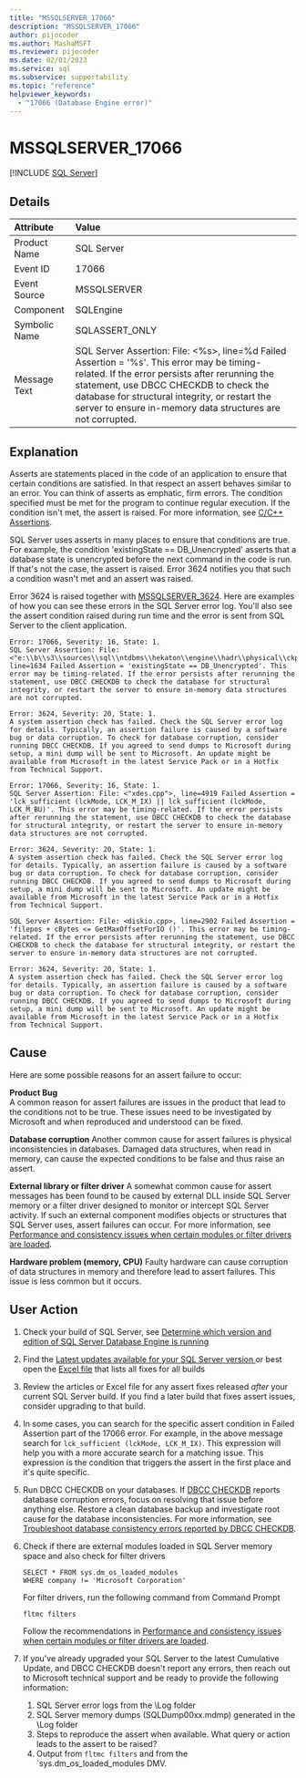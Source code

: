 ```yaml
---
title: "MSSQLSERVER_17066"
description: "MSSQLSERVER_17066"
author: pijocoder
ms.author: MashaMSFT
ms.reviewer: pijocoder
ms.date: 02/01/2023
ms.service: sql
ms.subservice: supportability
ms.topic: "reference"
helpviewer_keywords:
  - "17066 (Database Engine error)"
---
```

# MSSQLSERVER_17066

[!INCLUDE [SQL Server](../../includes/applies-to-version/sqlserver.md)]

## Details

| Attribute | Value |
| :--- | :--- |
| Product Name | SQL Server |
| Event ID | 17066 |
| Event Source | MSSQLSERVER |
| Component | SQLEngine |
| Symbolic Name | SQLASSERT_ONLY |
| Message Text | SQL Server Assertion: File: \<%s>, line=%d Failed Assertion = '%s'. This error may be timing-related. If the error persists after rerunning the statement, use DBCC CHECKDB to check the database for structural integrity, or restart the server to ensure in-memory data structures are not corrupted. |

## Explanation

Asserts are statements placed in the code of an application to ensure that certain conditions are satisfied. In that respect an assert behaves similar to an error. You can think of asserts as emphatic, firm errors. The condition specified must be met for the program to continue regular execution. If the condition isn't met, the assert is raised. For more information, see [C/C++ Assertions](/visualstudio/debugger/c-cpp-assertions).

SQL Server uses asserts in many places to ensure that conditions are true. For example, the condition 'existingState == DB_Unencrypted' asserts that a database state is unencrypted before the next command in the code is run. If that's not the case, the assert is raised. Error 3624 notifies you that such a condition wasn't met and an assert was raised.

Error 3624 is raised together with [MSSQLSERVER_3624](mssqlserver-3624-database-engine-error.md). Here are examples of how you can see these errors in the SQL Server error log. You'll also see the assert condition raised during run time and the error is sent from SQL Server to the client application.

 ```output
Error: 17066, Severity: 16, State: 1.
SQL Server Assertion: File: <"e:\\b\\s3\\sources\\sql\\ntdbms\\hekaton\\engine\\hadr\\physical\\ckptctrlprocesslogrecord.cpp">, line=1634 Failed Assertion = 'existingState == DB_Unencrypted'. This error may be timing-related. If the error persists after rerunning the statement, use DBCC CHECKDB to check the database for structural integrity, or restart the server to ensure in-memory data structures are not corrupted.

Error: 3624, Severity: 20, State: 1.
A system assertion check has failed. Check the SQL Server error log for details. Typically, an assertion failure is caused by a software bug or data corruption. To check for database corruption, consider running DBCC CHECKDB. If you agreed to send dumps to Microsoft during setup, a mini dump will be sent to Microsoft. An update might be available from Microsoft in the latest Service Pack or in a Hotfix from Technical Support.
```

```output
Error: 17066, Severity: 16, State: 1.
SQL Server Assertion: File: <"xdes.cpp">, line=4919 Failed Assertion = 'lck_sufficient (lckMode, LCK_M_IX) || lck_sufficient (lckMode, LCK_M_BU)'. This error may be timing-related. If the error persists after rerunning the statement, use DBCC CHECKDB to check the database for structural integrity, or restart the server to ensure in-memory data structures are not corrupted.

Error: 3624, Severity: 20, State: 1.
A system assertion check has failed. Check the SQL Server error log for details. Typically, an assertion failure is caused by a software bug or data corruption. To check for database corruption, consider running DBCC CHECKDB. If you agreed to send dumps to Microsoft during setup, a mini dump will be sent to Microsoft. An update might be available from Microsoft in the latest Service Pack or in a Hotfix from Technical Support.
```

```Error: 17066, Severity: 16, State: 1.
SQL Server Assertion: File: <diskio.cpp>, line=2902 Failed Assertion = 'filepos + cBytes <= GetMaxOffsetForIO ()'. This error may be timing-related. If the error persists after rerunning the statement, use DBCC CHECKDB to check the database for structural integrity, or restart the server to ensure in-memory data structures are not corrupted.

Error: 3624, Severity: 20, State: 1.
A system assertion check has failed. Check the SQL Server error log for details. Typically, an assertion failure is caused by a software bug or data corruption. To check for database corruption, consider running DBCC CHECKDB. If you agreed to send dumps to Microsoft during setup, a mini dump will be sent to Microsoft. An update might be available from Microsoft in the latest Service Pack or in a Hotfix from Technical Support.
```

## Cause

Here are some possible reasons for an assert failure to occur:

**Product Bug**  
A common reason for assert failures are issues in the product that lead to the conditions not to be true. These issues need to be investigated by Microsoft and when reproduced and understood can be fixed.

**Database corruption**
Another common cause for assert failures is physical inconsistencies in databases. Damaged data structures, when read in memory, can cause the expected conditions to be false and thus raise an assert.

**External library or filter driver**
A somewhat common cause for assert messages has been found to be caused by external DLL inside SQL Server memory or a filter driver designed to monitor or intercept SQL Server activity. If such an external component modifies objects or structures that SQL Server uses, assert failures can occur. For more information, see [Performance and consistency issues when certain modules or filter drivers are loaded](/troubleshoot/sql/database-engine/performance/performance-consistency-issues-filter-drivers-modules).

**Hardware problem (memory, CPU)**
Faulty hardware can cause corruption of data structures in memory and therefore lead to assert failures. This issue is less common but it occurs.

## User Action

1. Check your build of SQL Server, see [Determine which version and edition of SQL Server Database Engine is running](/troubleshoot/sql/releases/find-my-sql-version)
1. Find the [Latest updates available for your SQL Server version ](/troubleshoot/sql/releases/download-and-install-latest-updates#latest-updates-available-for-currently-supported-versions-of-sql-server) or best open the [Excel file](https://download.microsoft.com/download/d/3/e/d3e28f3d-6a4f-47ce-aaa5-9d74c5590ed6/SQLServerBuilds.xlsx) that lists all fixes for all builds
1. Review the articles or Excel file for any assert fixes released *after* your current SQL Server build. If you find a later build that fixes assert issues, consider upgrading to that build.
1. In some cases, you can search for the specific assert condition in Failed Assertion part of the 17066 error. For example, in the above message search for `lck_sufficient (lckMode, LCK_M_IX)`. This expression will help you with a more accurate search for a matching issue. This expression is the condition that triggers the assert in the first place and it's quite specific.
1. Run DBCC CHECKDB on your databases. If [DBCC CHECKDB](../../t-sql/database-console-commands/dbcc-checkdb-transact-sql.md) reports database corruption errors, focus on resolving that issue before anything else. Restore a clean database backup and investigate root cause for the database inconsistencies. For more information, see [Troubleshoot database consistency errors reported by DBCC CHECKDB](/troubleshoot/sql/database-engine/database-file-operations/troubleshoot-dbcc-checkdb-errors).
1. Check if there are external modules loaded in SQL Server memory space and also check for filter drivers

   ```tsql
   SELECT * FROM sys.dm_os_loaded_modules
   WHERE company != 'Microsoft Corporation'
   ```

   For filter drivers, run the following command from Command Prompt

   ```bash
   fltmc filters
   ```

   Follow the recommendations in [Performance and consistency issues when certain modules or filter drivers are loaded](/troubleshoot/sql/database-engine/performance/performance-consistency-issues-filter-drivers-modules).

1. If you've already upgraded your SQL Server to the latest Cumulative Update, and DBCC CHECKDB doesn't report any errors, then reach out to Microsoft technical support and be ready to provide the following information:
    1. SQL Server error logs from the \Log folder
    1. SQL Server memory dumps (SQLDump00xx.mdmp) generated in the \Log folder
    1. Steps to reproduce the assert when available. What query or action leads to the assert to be raised?
    1. Output from `fltmc filters` and from the `sys.dm_os_loaded_modules DMV.
